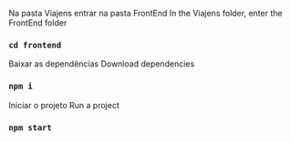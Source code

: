 
Na pasta Viajens entrar na pasta FrontEnd
In the Viajens folder, enter the FrontEnd folder

### `cd frontend`

Baixar as dependências
Download dependencies

### `npm i`

Iniciar o projeto
Run a project

### `npm start`




